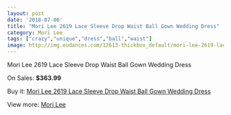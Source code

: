 ```yaml
---
layout: post
date: '2018-07-06'
title: "Mori Lee 2619 Lace Sleeve Drop Waist Ball Gown Wedding Dress"
category: Mori Lee
tags: ["crazy","unique","dress","ball","waist"]
image: http://img.eudances.com/12613-thickbox_default/mori-lee-2619-lace-sleeve-drop-waist-ball-gown-wedding-dress.jpg
---
```

Mori Lee 2619 Lace Sleeve Drop Waist Ball Gown Wedding Dress

On Sales: **$363.99**
<a href="https://www.eudances.com/en/mori-lee/3883-mori-lee-2619-lace-sleeve-drop-waist-ball-gown-wedding-dress.html"><amp-img layout="responsive" width="600" height="600" src="//img.eudances.com/12613-thickbox_default/mori-lee-2619-lace-sleeve-drop-waist-ball-gown-wedding-dress.jpg" alt="Mori Lee 2619 Lace Sleeve Drop Waist Ball Gown Wedding Dress 0" /></a>
<a href="https://www.eudances.com/en/mori-lee/3883-mori-lee-2619-lace-sleeve-drop-waist-ball-gown-wedding-dress.html"><amp-img layout="responsive" width="600" height="600" src="//img.eudances.com/12617-thickbox_default/mori-lee-2619-lace-sleeve-drop-waist-ball-gown-wedding-dress.jpg" alt="Mori Lee 2619 Lace Sleeve Drop Waist Ball Gown Wedding Dress 1" /></a>
<a href="https://www.eudances.com/en/mori-lee/3883-mori-lee-2619-lace-sleeve-drop-waist-ball-gown-wedding-dress.html"><amp-img layout="responsive" width="600" height="600" src="//img.eudances.com/12616-thickbox_default/mori-lee-2619-lace-sleeve-drop-waist-ball-gown-wedding-dress.jpg" alt="Mori Lee 2619 Lace Sleeve Drop Waist Ball Gown Wedding Dress 2" /></a>
<a href="https://www.eudances.com/en/mori-lee/3883-mori-lee-2619-lace-sleeve-drop-waist-ball-gown-wedding-dress.html"><amp-img layout="responsive" width="600" height="600" src="//img.eudances.com/12615-thickbox_default/mori-lee-2619-lace-sleeve-drop-waist-ball-gown-wedding-dress.jpg" alt="Mori Lee 2619 Lace Sleeve Drop Waist Ball Gown Wedding Dress 3" /></a>
<a href="https://www.eudances.com/en/mori-lee/3883-mori-lee-2619-lace-sleeve-drop-waist-ball-gown-wedding-dress.html"><amp-img layout="responsive" width="600" height="600" src="//img.eudances.com/12614-thickbox_default/mori-lee-2619-lace-sleeve-drop-waist-ball-gown-wedding-dress.jpg" alt="Mori Lee 2619 Lace Sleeve Drop Waist Ball Gown Wedding Dress 4" /></a>

Buy it: [Mori Lee 2619 Lace Sleeve Drop Waist Ball Gown Wedding Dress](https://www.eudances.com/en/mori-lee/3883-mori-lee-2619-lace-sleeve-drop-waist-ball-gown-wedding-dress.html "Mori Lee 2619 Lace Sleeve Drop Waist Ball Gown Wedding Dress")

View more: [Mori Lee](https://www.eudances.com/en/9-mori-lee "Mori Lee")